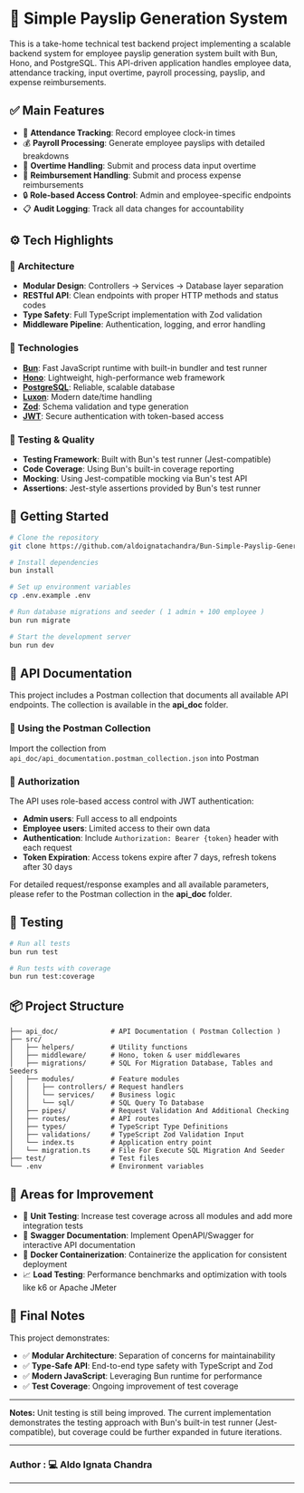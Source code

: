 # 🏢 Simple Payslip Generation System

This is a take-home technical test backend project implementing a scalable backend system for employee payslip generation system built with Bun, Hono, and PostgreSQL. This API-driven application handles employee data, attendance tracking, input overtime, payroll processing, payslip, and expense reimbursements.

## ✅ Main Features

- 📅 **Attendance Tracking**: Record employee clock-in times
- 💰 **Payroll Processing**: Generate employee payslips with detailed breakdowns
- 💸 **Overtime Handling**: Submit and process data input overtime
- 💸 **Reimbursement Handling**: Submit and process expense reimbursements
- 🔒 **Role-based Access Control**: Admin and employee-specific endpoints
- 📋 **Audit Logging**: Track all data changes for accountability

## ⚙️ Tech Highlights

### 🧱 Architecture

- **Modular Design**: Controllers → Services → Database layer separation
- **RESTful API**: Clean endpoints with proper HTTP methods and status codes
- **Type Safety**: Full TypeScript implementation with Zod validation
- **Middleware Pipeline**: Authentication, logging, and error handling

### 🔧 Technologies

- **[Bun](https://bun.sh)**: Fast JavaScript runtime with built-in bundler and test runner
- **[Hono](https://hono.dev)**: Lightweight, high-performance web framework
- **[PostgreSQL](https://www.postgresql.org/)**: Reliable, scalable database
- **[Luxon](https://moment.github.io/luxon/)**: Modern date/time handling
- **[Zod](https://zod.dev/)**: Schema validation and type generation
- **[JWT](https://jwt.io/)**: Secure authentication with token-based access

### 🧪 Testing & Quality

- **Testing Framework**: Built with Bun's test runner (Jest-compatible)
- **Code Coverage**: Using Bun's built-in coverage reporting
- **Mocking**: Using Jest-compatible mocking via Bun's test API
- **Assertions**: Jest-style assertions provided by Bun's test runner

## 🚀 Getting Started

```bash
# Clone the repository
git clone https://github.com/aldoignatachandra/Bun-Simple-Payslip-Generation-System

# Install dependencies
bun install

# Set up environment variables
cp .env.example .env

# Run database migrations and seeder ( 1 admin + 100 employee )
bun run migrate

# Start the development server
bun run dev
```

## 🔗 API Documentation

This project includes a Postman collection that documents all available API endpoints. The collection is available in the **api_doc** folder.

### 📁 Using the Postman Collection

Import the collection from `api_doc/api_documentation.postman_collection.json` into Postman

### 🔐 Authorization

The API uses role-based access control with JWT authentication:

- **Admin users**: Full access to all endpoints
- **Employee users**: Limited access to their own data
- **Authentication**: Include `Authorization: Bearer {token}` header with each request
- **Token Expiration**: Access tokens expire after 7 days, refresh tokens after 30 days

For detailed request/response examples and all available parameters, please refer to the Postman collection in the **api_doc** folder.

## 🧪 Testing

```bash
# Run all tests
bun run test

# Run tests with coverage
bun run test:coverage

```

## 📦 Project Structure

```
├── api_doc/             # API Documentation ( Postman Collection )
├── src/                
│   ├── helpers/         # Utility functions
│   ├── middleware/      # Hono, token & user middlewares
│   ├── migrations/      # SQL For Migration Database, Tables and Seeders
│   ├── modules/         # Feature modules
│   │   ├── controllers/ # Request handlers
│   │   └── services/    # Business logic
│   │   └── sql/         # SQL Query To Database
│   ├── pipes/           # Request Validation And Additional Checking
│   ├── routes/          # API routes
│   ├── types/           # TypeScript Type Definitions
│   ├── validations/     # TypeScript Zod Validation Input
│   └── index.ts         # Application entry point
│   └── migration.ts     # File For Execute SQL Migration And Seeder
├── test/                # Test files
└── .env                 # Environment variables
```

## 🧩 Areas for Improvement

- 📝 **Unit Testing**: Increase test coverage across all modules and add more integration tests
- 📝 **Swagger Documentation**: Implement OpenAPI/Swagger for interactive API documentation
- 🐳 **Docker Containerization**: Containerize the application for consistent deployment
- 📈 **Load Testing**: Performance benchmarks and optimization with tools like k6 or Apache JMeter

## 🙏 Final Notes

This project demonstrates:

- ✅ **Modular Architecture**: Separation of concerns for maintainability
- ✅ **Type-Safe API**: End-to-end type safety with TypeScript and Zod
- ✅ **Modern JavaScript**: Leveraging Bun runtime for performance
- ✅ **Test Coverage**: Ongoing improvement of test coverage

---

**Notes:** Unit testing is still being improved. The current implementation demonstrates the testing approach with Bun's built-in test runner (Jest-compatible), but coverage could be further expanded in future iterations.

---

### **Author** : **💻 Aldo Ignata Chandra**

---
